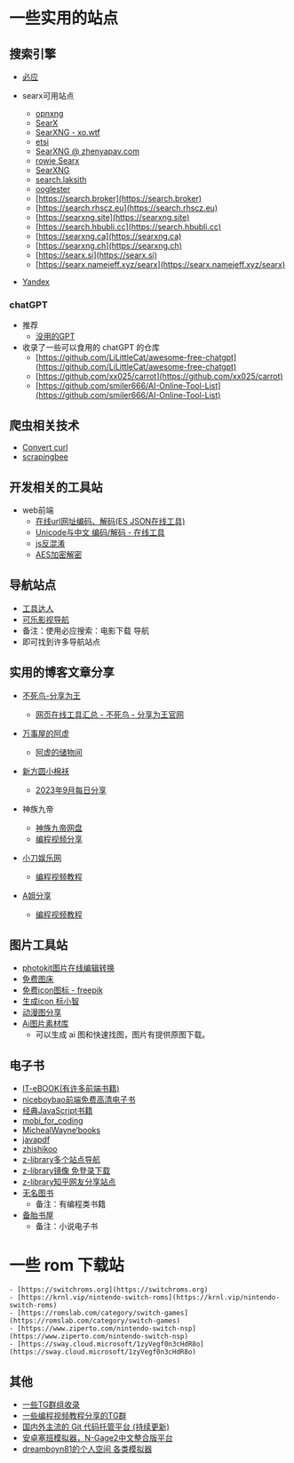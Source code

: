 # 一些实用的站点

## 搜索引擎
- [必应](https://bing.com)

- searx可用站点
    - [opnxng](https://opnxng.com)
    - [SearX](https://331221.xyz)
    - [SearXNG - xo.wtf](https://xo.wtf)
    - [etsi](https://etsi.me)
    - [SearXNG @ zhenyapav.com](https://searx.zhenyapav.com)
    - [rowie Searx](https://search.rowie.at)
    - [SearXNG](https://searxng.ch)
    - [search.laksith](https://search.laksith.dev/searxng)
    - [ooglester](https://ooglester.com)
    - [https://search.broker](https://search.broker)
    - [https://search.rhscz.eu](https://search.rhscz.eu)
    - [https://searxng.site](https://searxng.site)
    - [https://search.hbubli.cc](https://search.hbubli.cc)
    - [https://searxng.ca](https://searxng.ca)
    - [https://searxng.ch](https://searxng.ch)
    - [https://searx.si](https://searx.si)
    - [https://searx.namejeff.xyz/searx](https://searx.namejeff.xyz/searx)

- [Yandex](https://yandex.com)

### chatGPT
- 推荐
    - [没用的GPT](https://www.mydyjs.com/gpt.html)
- 收录了一些可以食用的 chatGPT 的仓库
    - [https://github.com/LiLittleCat/awesome-free-chatgpt](https://github.com/LiLittleCat/awesome-free-chatgpt)
    - [https://github.com/xx025/carrot](https://github.com/xx025/carrot)
    - [https://github.com/smiler666/AI-Online-Tool-List](https://github.com/smiler666/AI-Online-Tool-List)


## 爬虫相关技术
- [Convert curl](https://curlconverter.com/)
- [scrapingbee](https://www.scrapingbee.com/curl-converter/python/)


## 开发相关的工具站
- web前端
    - [在线url网址编码、解码(ES JSON在线工具)](http://www.esjson.com/urlEncode.html)
    - [Unicode与中文 编码/解码 - 在线工具](https://www.toolhelper.cn/EncodeDecode/UnicodeChineseEncodeDecode)
    - [js反混淆](https://www.dejs.vip/2obfuscator)
    - [AES加密解密](https://www.toolhelper.cn/SymmetricEncryption/AES)

## 导航站点
- [工具达人](https://toolsdar.cn)
- [可乐影视导航](https://klyingshi.net)
- 备注：使用必应搜索：电影下载 导航
- 即可找到许多导航站点


## 实用的博客文章分享
- [不死鸟-分享为王](https://iui.su)
    - [网页在线工具汇总 - 不死鸟 - 分享为王官网](https://iui.su/1492)

- [万事屋的阿虚](https://www.axutongxue.top)
    - [阿虚的储物间](https://axutongxue.net)

- [新方圆小棉袄](https://haikuoshijie.cn)
    - [2023年9月每日分享](https://haikuoshijie.cn/archives/2023nian-10yue-tui-jian)

- 神族九帝
    - [神族九帝网盘](https://alist.shenzjd.com/)
    - [编程视频分享](https://github.com/wu529778790/wu529778790.github.io/issues/92)

- [小刀娱乐网](https://www.x6g.com)
    - [编程视频教程](https://www.x6g.com/html/21.html)

- [A姐分享](https://www.ahhhhfs.com)
    - [编程视频教程](https://www.ahhhhfs.com/recourse/programming-development)

## 图片工具站
- [photokit图片在线编辑转换](https://photokit.com)
- [免费图床](https://iui.su/pic.html)
- [免费icon图标 - freepik](https://www.freepik.com)
- [生成icon 标小智](https://www.logosc.cn/logo/?s=)
- [动漫图分享](https://mikagogo.com)
- [Ai图片素材库](https://www.ai-img-gen.com/lang/zh)
    - 可以生成 ai 图和快速找图，图片有提供原图下载。

## 电子书
- [IT-eBOOK(有许多前端书籍)](https://asyncfun.github.io/IT-eBOOK)
- [niceboybao前端免费高清电子书](https://niceboybao.github.io/2019/03/05/others/books)
- [经典JavaScript书籍](https://gitee.com/msntec/java-script/tree/master)
- [mobi_for_coding](https://github.com/StarLord777/mobi_for_coding)
- [MichealWayne‘books](https://github.com/MichealWayne/books)
- [javapdf](https://github.com/dahuoyzs/javapdf)
- [zhishikoo](https://www.zhishikoo.com/)
- [z-library多个站点导航](https://www.thinkdoc.vip)
- [z-library镜像 免登录下载](https://www.thinkdoc.vip/sites/503.html)
- [z-library知乎网友分享站点](https://zhuanlan.zhihu.com/p/645998294)
- [无名图书](https://www.book123.info)
    - 备注：有编程类书籍
- [备胎书屋](https://beitai.cc)
    - 备注：小说电子书

# 一些 rom 下载站
    - [https://switchroms.org](https://switchroms.org)
    - [https://krnl.vip/nintendo-switch-roms](https://krnl.vip/nintendo-switch-roms)
    - [https://romslab.com/category/switch-games](https://romslab.com/category/switch-games)
    - [https://www.ziperto.com/nintendo-switch-nsp](https://www.ziperto.com/nintendo-switch-nsp)
    - [https://sway.cloud.microsoft/1zyVegf0n3cHdR8o](https://sway.cloud.microsoft/1zyVegf0n3cHdR8o)

## 其他
- [一些TG群组收录](https://github.com/jackhawks/rectg)
- [一些编程视频教程分享的TG群](https://t.me/s/fku0007?q=%23java&before=10194)
- [国内外主流的 Git 代码托管平台 (持续更新) ](https://www.cnblogs.com/jetsung/p/git-service.html)
- [安卓塞班模拟器，N-Gage2中文整合版平台](https://www.bilibili.com/video/BV1qQ4y1B7Aq)
- [dreamboyn81的个人空间 各类模拟器](https://space.bilibili.com/33538030)

